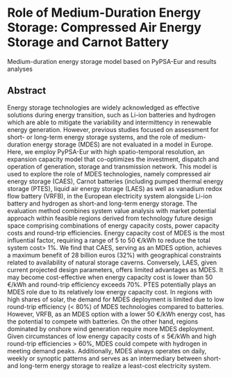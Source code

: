 # Role of Medium-Duration Energy Storage: Compressed Air Energy Storage and Carnot Battery
Medium-duration energy storage model based on PyPSA-Eur and results analyses

## Abstract
Energy storage technologies are widely acknowledged as effective solutions during energy transition, such as Li-ion batteries and hydrogen which are able to mitigate the variability and intermittency in renewable energy generation. However, previous studies focused on assessment for short- or long-term energy storage systems, and the role of medium-duration energy storage (MDES) are not evaluated in a model in Europe. Here, we employ PyPSA-Eur with high spatio-temporal resolution, an expansion capacity model that co-optimizes the investment, dispatch and operation of generation, storage and transmission network. This model is used to explore the role of MDES technologies, namely compressed air energy storage (CAES), Carnot batteries (including pumped thermal energy storage (PTES), liquid air energy storage (LAES) as well as vanadium redox flow battery (VRFB), in the European electricity system alongside Li-ion battery and hydrogen as short-and long-term energy storage. The evaluation method combines system value analysis with market potential approach within feasible regions derived from technology future design space comprising combinations of energy capacity costs, power capacity costs and round-trip efficiencies. Energy capacity cost of MDES is the most influential factor, requiring a range of 5 to 50 €/kWh to reduce the total system cost> 1%. We find that CAES, serving as an MDES option, achieves a maximum benefit of 28 billion euros (32%) with geographical constraints related to availability of natural storage caverns. Conversely, LAES, given current projected design parameters, offers
limited advantages as MDES. It may become cost-effective when energy capacity cost is lower than 50 €/kWh and round-trip efficiency exceeds 70%. PTES potentially plays an MDES role due to its relatively low energy capacity cost. In regions with high shares
of solar, the demand for MDES deployment is limited due to low round-trip efficiency (< 80%) of MDES technologies compared to batteries. However, VRFB, as an MDES option with a lower 50 €/kWh energy cost, has the potential to compete with batteries. On the other hand, regions dominated by onshore wind generation require more MDES deployment. Given circumstances of low energy capacity costs of ≤ 5€/kWh and high round-trip efficiencies > 60%, MDES could compete with hydrogen in meeting demand peaks. Additionally, MDES always operates on daily, weekly or synoptic patterns and serves as an intermediary between short- and long-term energy storage to realize a least-cost electricity system.

